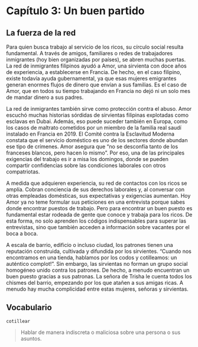 # Capítulo 3: Un buen partido

## La fuerza de la red

Para quien busca trabajo al servicio de los ricos, su círculo social resulta fundamental. A través de amigos, familiares
o redes de trabajadores inmigrantes (hoy bien organizadas por países), se abren muchas puertas. La red de inmigrantes
filipinos ayudó a Amor, una sirvienta con doce años de experiencia, a establecerse en Francia. De hecho, en el caso
filipino, existe todavía ayuda gubernamental, ya que esas mujeres emigrantes generan enormes flujos de dinero que envían
a sus familias. Es el caso de Amor, que en todos su tiempo trabajando en Francia no dejó ni un solo mes de mandar dinero
a sus padres.

La red de inmigrantes también sirve como protección contra el abuso. Amor escuchó muchas historias sórdidas de
sirvientas filipinas explotadas como esclavas en Dubai. Además, eso puede suceder también en Europa, como los casos de
maltrato cometidos por un miembro de la familia real saudí instalado en Francia en 2019. El Comité contra la Esclavitud
Moderna constata que el servicio doméstico es uno de los sectores donde abundan ese tipo de crímenes. Amor asegura que
“no se desconfía tanto de los franceses blancos, pero hacen lo mismo”. Por eso, una de las principales exigencias del
trabajo es ir a misa los domingos, donde se pueden compartir confidencias sobre las condiciones laborales con otros
compatriotas.

A medida que adquieren experiencia, su red de contactos con los ricos se amplía. Cobran conciencia de sus derechos
laborales y, al conversar con otras empleadas domésticas, sus expectativas y exigencias aumentan. Hoy Amor ya no teme
formular sus peticiones en una entrevista porque sabes donde encontrar puestos de trabajo. Pero para encontrar un buen
puesto es fundamental estar rodeada de gente que conoce y trabaja para los ricos. De esta forma, no solo aprenden los
códigos indispensables para superar las entrevistas, sino que también acceden a información sobre vacantes por el boca a
boca.

A escala de barrio, edificio o incluso ciudad, los patrones tienen una reputación construida, cultivada y difundida por
los sirvientes. “Cuando nos encontramos en una tienda, hablamos por los codos y cotilleamos: un auténtico complot!”. Sin
embargo, las sirvientas no forman un grupo social homogéneo unido contra los patrones. De hecho, a menudo encuentran un
buen puesto gracias a sus patronas. La señora de Trisha le cuenta todos los chismes del barrio, empezando por los que
atañen a sus amigas ricas. A menudo hay mucha complicidad entre estas mujeres, señoras y sirvientas.

## Vocabulario

`cotillear`

> Hablar de manera indiscreta o maliciosa sobre una persona o sus asuntos.
